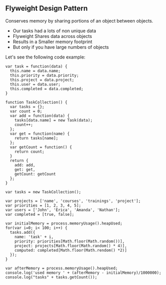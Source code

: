 ## Flyweight Design Pattern

Conserves memory by sharing portions of an object between objects.

- Our tasks had a lots of non unique data
- Flyweight Shares data across objects
- Results in a Smaller memory footprint
- But only if you have large numbers of objects

Let's see the following code example:

```JS
var task = function(data) {
  this.name = data.name;
  this.priority = data.priority;
  this.project = data.project;
  this.user = data.user;
  this.completed = data.completed;
}

function TaskCollection() {
  var tasks = {};
  var count = 0;
  var add = function(data) {
    tasks[data.name] = new Task(data);
    count++;
  };
  var get = function(name) {
    return tasks[name];
  };
  var getCount = function() {
    return count;
  }
  return {
    add: add,
    get: get,
    getCount: getCount
  };
}

var tasks = new TaskCollection();

var projects = ['name', 'courses', 'trainings', 'project'];
var priorities = [1, 2, 3, 4, 5];
var users = ['John', 'Erica', 'Amanda', 'Nathan'];
var completed = [true, false];

var initialMemory = process.memoryUsage().heapUsed;
for(var i=0; i< 100; i++) {
  tasks.add({
    name: 'task' + i,
    priority: priorities[Math.floor(Math.random())],
    project: projects[Math.floor(Math.random() * 4)],
    computed: completed[Math.floor(Math.rendom() *2)]
  });
}

var afterMemory = process.memoryUsage().heapUsed;
console.log('used memory ' + (afterMemory - initialMemory)/1000000);
console.log("tasks" + tasks.getCount());
```
